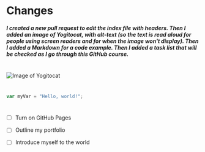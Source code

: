 # <H1> Changes <H5> I created a new pull request to edit the index file with headers. Then I added an image of Yogitocat, with alt-text (so the text is read aloud for people using screen readers and for when the image won't display). Then I added a Markdown for a code example. Then I added a task list that will be checked as I go through this GitHub course.
#
![Image of Yogitocat](https://octodex.github.com/images/yogitocat.png)
#
``` javascript
var myVar = "Hello, world!";
```
#
- [ ] Turn on GitHub Pages
- [ ] Outline my portfolio
- [ ] Introduce myself to the world


